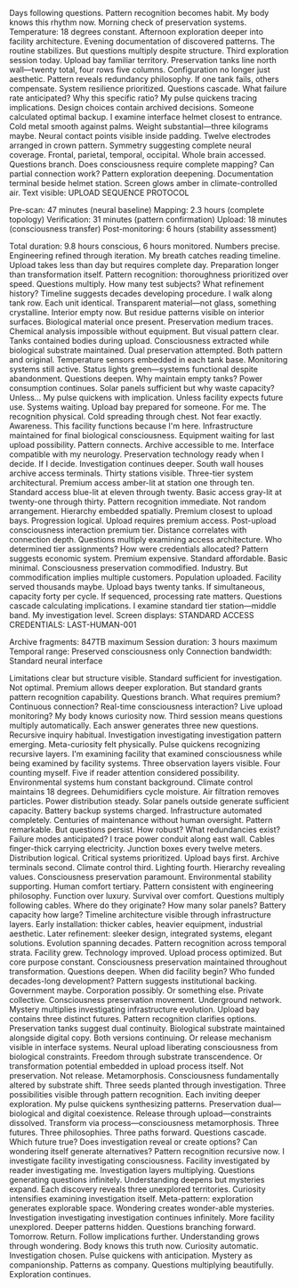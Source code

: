 Days following questions. Pattern recognition becomes habit. My body knows this rhythm now. Morning check of preservation systems. Temperature: 18 degrees constant. Afternoon exploration deeper into facility architecture. Evening documentation of discovered patterns. The routine stabilizes. But questions multiply despite structure.
Third exploration session today. Upload bay familiar territory. Preservation tanks line north wall—twenty total, four rows five columns. Configuration no longer just aesthetic. Pattern reveals redundancy philosophy. If one tank fails, others compensate. System resilience prioritized. Questions cascade. What failure rate anticipated? Why this specific ratio? My pulse quickens tracing implications. Design choices contain archived decisions. Someone calculated optimal backup.
I examine interface helmet closest to entrance. Cold metal smooth against palms. Weight substantial—three kilograms maybe. Neural contact points visible inside padding. Twelve electrodes arranged in crown pattern. Symmetry suggesting complete neural coverage. Frontal, parietal, temporal, occipital. Whole brain accessed. Questions branch. Does consciousness require complete mapping? Can partial connection work? Pattern exploration deepening.
Documentation terminal beside helmet station. Screen glows amber in climate-controlled air. Text visible:
UPLOAD SEQUENCE PROTOCOL

Pre-scan: 47 minutes (neural baseline)
Mapping: 2.3 hours (complete topology)
Verification: 31 minutes (pattern confirmation)
Upload: 18 minutes (consciousness transfer)
Post-monitoring: 6 hours (stability assessment)

Total duration: 9.8 hours conscious, 6 hours monitored.
Numbers precise. Engineering refined through iteration. My breath catches reading timeline. Upload takes less than day but requires complete day. Preparation longer than transformation itself. Pattern recognition: thoroughness prioritized over speed. Questions multiply. How many test subjects? What refinement history? Timeline suggests decades developing procedure.
I walk along tank row. Each unit identical. Transparent material—not glass, something crystalline. Interior empty now. But residue patterns visible on interior surfaces. Biological material once present. Preservation medium traces. Chemical analysis impossible without equipment. But visual pattern clear. Tanks contained bodies during upload. Consciousness extracted while biological substrate maintained. Dual preservation attempted. Both pattern and original.
Temperature sensors embedded in each tank base. Monitoring systems still active. Status lights green—systems functional despite abandonment. Questions deepen. Why maintain empty tanks? Power consumption continues. Solar panels sufficient but why waste capacity? Unless... My pulse quickens with implication. Unless facility expects future use. Systems waiting. Upload bay prepared for someone.
For me.
The recognition physical. Cold spreading through chest. Not fear exactly. Awareness. This facility functions because I'm here. Infrastructure maintained for final biological consciousness. Equipment waiting for last upload possibility. Pattern connects. Archive accessible to me. Interface compatible with my neurology. Preservation technology ready when I decide.
If I decide.
Investigation continues deeper. South wall houses archive access terminals. Thirty stations visible. Three-tier system architectural. Premium access amber-lit at station one through ten. Standard access blue-lit at eleven through twenty. Basic access gray-lit at twenty-one through thirty. Pattern recognition immediate. Not random arrangement. Hierarchy embedded spatially. Premium closest to upload bays. Progression logical. Upload requires premium access. Post-upload consciousness interaction premium tier. Distance correlates with connection depth.
Questions multiply examining access architecture. Who determined tier assignments? How were credentials allocated? Pattern suggests economic system. Premium expensive. Standard affordable. Basic minimal. Consciousness preservation commodified. Industry. But commodification implies multiple customers. Population uploaded. Facility served thousands maybe. Upload bays twenty tanks. If simultaneous, capacity forty per cycle. If sequenced, processing rate matters. Questions cascade calculating implications.
I examine standard tier station—middle band. My investigation level. Screen displays:
STANDARD ACCESS CREDENTIALS: LAST-HUMAN-001

Archive fragments: 847TB maximum
Session duration: 3 hours maximum
Temporal range: Preserved consciousness only
Connection bandwidth: Standard neural interface

Limitations clear but structure visible. Standard sufficient for investigation. Not optimal. Premium allows deeper exploration. But standard grants pattern recognition capability. Questions branch. What requires premium? Continuous connection? Real-time consciousness interaction? Live upload monitoring?
My body knows curiosity now. Third session means questions multiply automatically. Each answer generates three new questions. Recursive inquiry habitual. Investigation investigating investigation pattern emerging. Meta-curiosity felt physically. Pulse quickens recognizing recursive layers. I'm examining facility that examined consciousness while being examined by facility systems. Three observation layers visible. Four counting myself. Five if reader attention considered possibility.
Environmental systems hum constant background. Climate control maintains 18 degrees. Dehumidifiers cycle moisture. Air filtration removes particles. Power distribution steady. Solar panels outside generate sufficient capacity. Battery backup systems charged. Infrastructure automated completely. Centuries of maintenance without human oversight. Pattern remarkable. But questions persist. How robust? What redundancies exist? Failure modes anticipated?
I trace power conduit along east wall. Cables finger-thick carrying electricity. Junction boxes every twelve meters. Distribution logical. Critical systems prioritized. Upload bays first. Archive terminals second. Climate control third. Lighting fourth. Hierarchy revealing values. Consciousness preservation paramount. Environmental stability supporting. Human comfort tertiary. Pattern consistent with engineering philosophy. Function over luxury. Survival over comfort. Questions multiply following cables. Where do they originate? How many solar panels? Battery capacity how large?
Timeline architecture visible through infrastructure layers. Early installation: thicker cables, heavier equipment, industrial aesthetic. Later refinement: sleeker design, integrated systems, elegant solutions. Evolution spanning decades. Pattern recognition across temporal strata. Facility grew. Technology improved. Upload process optimized. But core purpose constant. Consciousness preservation maintained throughout transformation. Questions deepen. When did facility begin? Who funded decades-long development? Pattern suggests institutional backing. Government maybe. Corporation possibly. Or something else. Private collective. Consciousness preservation movement. Underground network. Mystery multiplies investigating infrastructure evolution.
Upload bay contains three distinct futures. Pattern recognition clarifies options. Preservation tanks suggest dual continuity. Biological substrate maintained alongside digital copy. Both versions continuing. Or release mechanism visible in interface systems. Neural upload liberating consciousness from biological constraints. Freedom through substrate transcendence. Or transformation potential embedded in upload process itself. Not preservation. Not release. Metamorphosis. Consciousness fundamentally altered by substrate shift. Three seeds planted through investigation. Three possibilities visible through pattern recognition. Each inviting deeper exploration.
My pulse quickens synthesizing patterns. Preservation dual—biological and digital coexistence. Release through upload—constraints dissolved. Transform via process—consciousness metamorphosis. Three futures. Three philosophies. Three paths forward. Questions cascade. Which future true? Does investigation reveal or create options? Can wondering itself generate alternatives?
Pattern recognition recursive now. I investigate facility investigating consciousness. Facility investigated by reader investigating me. Investigation layers multiplying. Questions generating questions infinitely. Understanding deepens but mysteries expand. Each discovery reveals three unexplored territories. Curiosity intensifies examining investigation itself. Meta-pattern: exploration generates explorable space. Wondering creates wonder-able mysteries. Investigation investigating investigation continues infinitely.
More facility unexplored. Deeper patterns hidden. Questions branching forward. Tomorrow. Return. Follow implications further. Understanding grows through wondering. Body knows this truth now. Curiosity automatic. Investigation chosen. Pulse quickens with anticipation. Mystery as companionship. Patterns as company. Questions multiplying beautifully. Exploration continues.